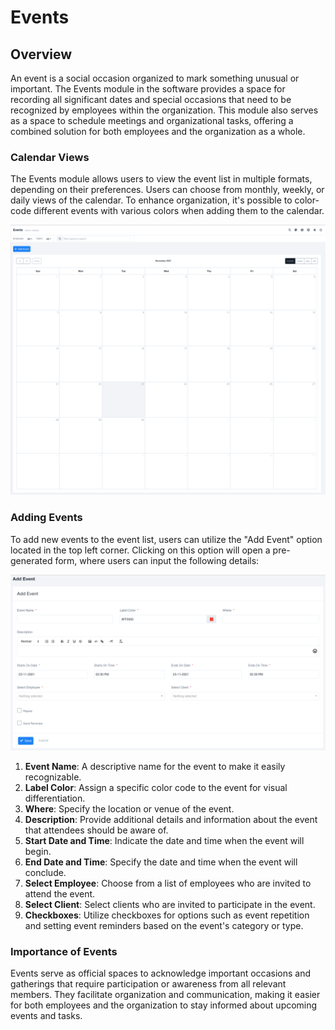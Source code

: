 # Events

## Overview

An event is a social occasion organized to mark something unusual or important. The Events module in the software provides a space for recording all significant dates and special occasions that need to be recognized by employees within the organization. This module also serves as a space to schedule meetings and organizational tasks, offering a combined solution for both employees and the organization as a whole.

### Calendar Views

The Events module allows users to view the event list in multiple formats, depending on their preferences. Users can choose from monthly, weekly, or daily views of the calendar. To enhance organization, it's possible to color-code different events with various colors when adding them to the calendar.

![otzhyQ3YWrSKiCrEHnDHjp9igHfMmjXdxA.png](Events/otzhyQ3YWrSKiCrEHnDHjp9igHfMmjXdxA.png)

### Adding Events

To add new events to the event list, users can utilize the "Add Event" option located in the top left corner. Clicking on this option will open a pre-generated form, where users can input the following details:

![xzPOixgmvu6GiB9YBsRCUYMuIg_zloFB0A.png](Events/xzPOixgmvu6GiB9YBsRCUYMuIg_zloFB0A.png)

1. **Event Name**: A descriptive name for the event to make it easily recognizable.
2. **Label Color**: Assign a specific color code to the event for visual differentiation.
3. **Where**: Specify the location or venue of the event.
4. **Description**: Provide additional details and information about the event that attendees should be aware of.
5. **Start Date and Time**: Indicate the date and time when the event will begin.
6. **End Date and Time**: Specify the date and time when the event will conclude.
7. **Select Employee**: Choose from a list of employees who are invited to attend the event.
8. **Select Client**: Select clients who are invited to participate in the event.
9. **Checkboxes**: Utilize checkboxes for options such as event repetition and setting event reminders based on the event's category or type.

### Importance of Events

Events serve as official spaces to acknowledge important occasions and gatherings that require participation or awareness from all relevant members. They facilitate organization and communication, making it easier for both employees and the organization to stay informed about upcoming events and tasks.
